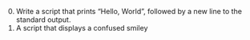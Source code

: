 0. Write a script that prints “Hello, World”, followed by a new line to the standard output.
1. A script that displays a confused smiley
